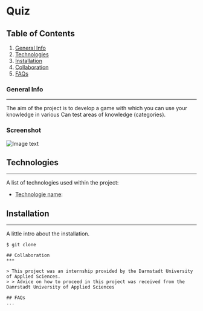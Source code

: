 # Quiz

## Table of Contents
1. [General Info](#general-info)
2. [Technologies](#technologies)
3. [Installation](#installation)
4. [Collaboration](#collaboration)
5. [FAQs](#faqs)

### General Info
***
The aim of the project is to develop a game with which you can use your knowledge in various
Can test areas of knowledge (categories).
### Screenshot
![Image text](https://www.united-internet.de/fileadmin/user_upload/Brands/Downloads/Logo_IONOS_by.jpg)

## Technologies
***
A list of technologies used within the project:
* [Technologie name](https://example.com): 


## Installation
***
A little intro about the installation. 
```
$ git clone 

## Collaboration
***

> This project was an internship provided by the Darmstadt University of Applied Sciences.
> > Advice on how to proceed in this project was received from the Damrstadt University of Applied Sciences

## FAQs
...
